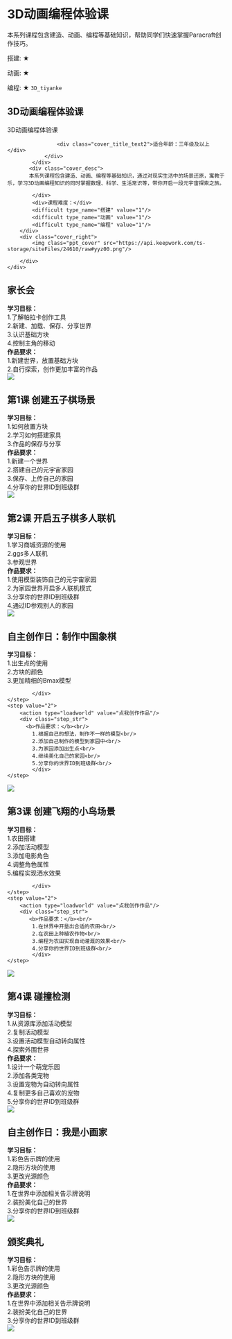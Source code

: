 # 3D动画编程体验课
<desc>本系列课程包含建造、动画、编程等基础知识，帮助同学们快速掌握Paracraft创作技巧。<br/>

搭建: ★<br/>

动画: ★<br/>

编程: ★
</desc>
<code>3D_tiyanke</code>



## 3D动画编程体验课
<div class="ppt_cover_div">
        <div class="cover_left">
            <div class="cover_title">
                <div class="cover_title_left"></div>
                <div class="cover_title_right">
                    <div class="cover_title_text">3D动画编程体验课</div>
                  
                    <div class="cover_title_text2">适合年龄：三年级及以上</div>
                </div>
            </div>
           <div class="cover_desc">
           本系列课程包含建造、动画、编程等基础知识，通过对现实生活中的场景还原，寓教于乐，学习3D动画编程知识的同时掌握数理、科学、生活常识等，带你开启一段元宇宙探索之旅。

            </div>
            <div>课程难度：</div>
            <difficult type_name="搭建" value="1"/>
            <difficult type_name="动画" value="1"/>
            <difficult type_name="编程" value="1"/> 
        </div>
        <div class="cover_right">
            <img class="ppt_cover" src="https://api.keepwork.com/ts-storage/siteFiles/24610/raw#yyz00.png"/> 
            
        </div>
    </div>


## 家长会
<div class="left">
    <step value="1">
        <action type="link" href="https://keepwork.com/official/open/lessons/experience/second/p1" buseToken="true" value="点我开始学习"/>
        <div class="step_str">
           <b>学习目标：</b><br/>
            1.了解帕拉卡创作工具<br/>
            2.新建、加载、保存、分享世界<br/>
            3.认识基础方块<br/>
            4.控制主角的移动<br/>    
            </div>
    </step>
    <step value="2">
        <action type="loadworld" value="点我创作作品"/>
        <div class="step_str">
            <b>作品要求：</b><br/>
            1.新建世界，放置基础方块<br/>
            2.自行探索，创作更加丰富的作品<br/>
            </div>
    </step>
</div>

<div class="right">
    <img class="step_img" src="https://api.keepwork.com/ts-storage/siteFiles/24607/raw#yyz05.png"/> 
</div>

## 第1课 创建五子棋场景
<div class="left">
    <step value="1">
        <action type="link" href="https://keepwork.com/official/open/lessons/experience/second/p2" buseToken="true" value="点我开始学习"/>
        <div class="step_str">
           <b>学习目标：</b><br/>
            1.如何放置方块<br/>
            2.学习如何搭建家具<br/>
            3.作品的保存与分享<br/>
            </div>
    </step>
    <step value="2">
        <action type="loadworld" value="点我创作作品"/>
        <div class="step_str">
           <b>作品要求：</b><br/>
            1.新建一个世界<br/>
            2.搭建自己的元宇宙家园<br/>
            3.保存、上传自己的家园<br/>
            4.分享你的世界ID到班级群<br/>
            </div>
    </step>
</div>

<div class="right">
    <img class="step_img" src="https://api.keepwork.com/ts-storage/siteFiles/24606/raw#yyz04.png"/> 
</div>


## 第2课 开启五子棋多人联机
<div class="left">
    <step value="1">
        <action type="link" href="https://keepwork.com/official/open/lessons/experience/second/p3" buseToken="true" value="点我开始学习"/>
        <div class="step_str">
         <b>学习目标：</b><br/>
            1.学习商城资源的使用<br/>
            2.ggs多人联机<br/>
            3.参观世界<br/>
            </div>
    </step>
    <step value="2">
        <action type="loadworld" value="点我创作作品"/>
        <div class="step_str">
          <b>作品要求：</b><br/>
            1.使用模型装饰自己的元宇宙家园<br/>
            2.为家园世界开启多人联机模式<br/>
            3.分享你的世界ID到班级群<br/>
            4.通过ID参观别人的家园<br/>
            </div>
    </step>
</div>

<div class="right">
    <img class="step_img" src="https://api.keepwork.com/ts-storage/siteFiles/24605/raw#yyz03.png"/> 
</div>


## 自主创作日：制作中国象棋
<div class="left">
    <step value="1">
        <action type="link" href="https://keepwork.com/official/open/lessons/experience/second/p4" buseToken="true" value="点我开始学习"/>
        <div class="step_str">
          <b>学习目标：</b><br/>
            1.出生点的使用<br/>
            2.方块的颜色<br/>
            3.更加精细的Bmax模型<br/>
   
            </div>
    </step>
    <step value="2">
        <action type="loadworld" value="点我创作作品"/>
        <div class="step_str">
          <b>作品要求：</b><br/>
            1.根据自己的想法，制作不一样的模型<br/>
            2.添加自己制作的模型到家园中<br/>
            3.为家园添加出生点<br/>
            4.继续美化自己的家园<br/>
            5.分享你的世界ID到班级群<br/>
            </div>
    </step>
</div>

<div class="right">
    <img class="step_img" src="https://api.keepwork.com/ts-storage/siteFiles/24609/raw#yyz07.png"/> 
</div>


## 第3课 创建飞翔的小鸟场景
<div class="left">
    <step value="1">
        <action type="link" href="https://keepwork.com/official/open/lessons/experience/second/p5" buseToken="true" value="点我开始学习"/>
        <div class="step_str">
          <b>学习目标：</b><br/>
            1.农田搭建<br/>
            2.添加活动模型<br/>
            3.添加电影角色<br/>
            4.调整角色属性<br/>
            5.编程实现洒水效果<br/>
           
            </div>
    </step>
    <step value="2">
        <action type="loadworld" value="点我创作作品"/>
        <div class="step_str">
           <b>作品要求：</b><br/>
            1.在世界中开垦出合适的农田<br/>
            2.在农田上种植农作物<br/>
            3.编程为农田实现自动灌溉的效果<br/>
            4.分享你的世界ID到班级群<br/>
            </div>
    </step>
</div>

<div class="right">
    <img class="step_img" src="https://api.keepwork.com/ts-storage/siteFiles/24604/raw#yyz02.png"/> 
</div>


## 第4课 碰撞检测
<div class="left">
    <step value="1">
        <action type="link" href="https://keepwork.com/official/open/lessons/experience/second/p6" buseToken="true" value="点我开始学习"/>
        <div class="step_str">
          <b>学习目标：</b><br/>
            1.从资源库添加活动模型<br/>
            2.复制活动模型<br/>
            3.设置活动模型自动转向属性<br/>
            4.探索外围世界<br/>
            </div>
    </step>
    <step value="2">
        <action type="loadworld" value="点我创作作品"/>
        <div class="step_str">
           <b>作品要求：</b><br/>
            1.设计一个萌宠乐园<br/>
            2.添加各类宠物<br/>
            3.设置宠物为自动转向属性<br/>
            4.复制更多自己喜欢的宠物<br/>
            5.分享你的世界ID到班级群<br/>
            </div>
    </step>
</div>

<div class="right">
    <img class="step_img" src="https://api.keepwork.com/ts-storage/siteFiles/24608/raw#yyz06.png"/> 
</div>



## 自主创作日：我是小画家
<div class="left">
    <step value="1">
        <action type="link" href="https://keepwork.com/official/open/lessons/experience/second/p7" buseToken="true" value="点我开始学习"/>
        <div class="step_str">
          <b>学习目标：</b><br/>
            1.彩色告示牌的使用<br/>
            2.隐形方块的使用<br/>
            3.更改光源颜色<br/>
            </div>
    </step>
    <step value="2">
        <action type="loadworld" value="点我创作作品"/>
        <div class="step_str">
          <b>作品要求：</b><br/>
            1.在世界中添加相关告示牌说明<br/>
            2.装扮美化自己的世界<br/>
            3.分享你的世界ID到班级群<br/>
            </div>
    </step>
</div>

<div class="right">
    <img class="step_img" src="https://api.keepwork.com/ts-storage/siteFiles/24603/raw#yyz01.png"/> 
</div>


## 颁奖典礼
<div class="left">
    <step value="1">
        <action type="link" href="https://keepwork.com/official/open/lessons/experience/second/p7" buseToken="true" value="点我开始学习"/>
        <div class="step_str">
          <b>学习目标：</b><br/>
            1.彩色告示牌的使用<br/>
            2.隐形方块的使用<br/>
            3.更改光源颜色<br/>
            </div>
    </step>
    <step value="2">
        <action type="loadworld" value="点我创作作品"/>
        <div class="step_str">
          <b>作品要求：</b><br/>
            1.在世界中添加相关告示牌说明<br/>
            2.装扮美化自己的世界<br/>
            3.分享你的世界ID到班级群<br/>
            </div>
    </step>
</div>

<div class="right">
    <img class="step_img" src="https://api.keepwork.com/ts-storage/siteFiles/24603/raw#yyz01.png"/> 
</div>
